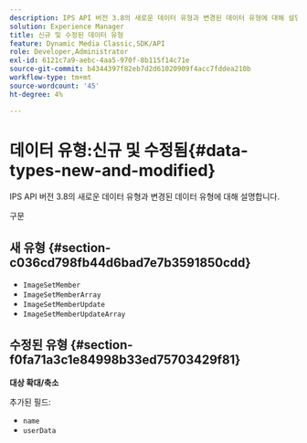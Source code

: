 ```yaml
---
description: IPS API 버전 3.8의 새로운 데이터 유형과 변경된 데이터 유형에 대해 설명합니다.
solution: Experience Manager
title: 신규 및 수정된 데이터 유형
feature: Dynamic Media Classic,SDK/API
role: Developer,Administrator
exl-id: 6121c7a9-aebc-4aa5-970f-8b115f14c71e
source-git-commit: b4344397f82eb7d2d61020909f4acc7fddea210b
workflow-type: tm+mt
source-wordcount: '45'
ht-degree: 4%

---
```


# 데이터 유형:신규 및 수정됨{#data-types-new-and-modified}

IPS API 버전 3.8의 새로운 데이터 유형과 변경된 데이터 유형에 대해 설명합니다.

구문

## 새 유형 {#section-c036cd798fb44d6bad7e7b3591850cdd}

* `ImageSetMember`
* `ImageSetMemberArray`
* `ImageSetMemberUpdate`
* `ImageSetMemberUpdateArray`

## 수정된 유형 {#section-f0fa71a3c1e84998b33ed75703429f81}

**대상 확대/축소**

추가된 필드:

* `name`
* `userData`
